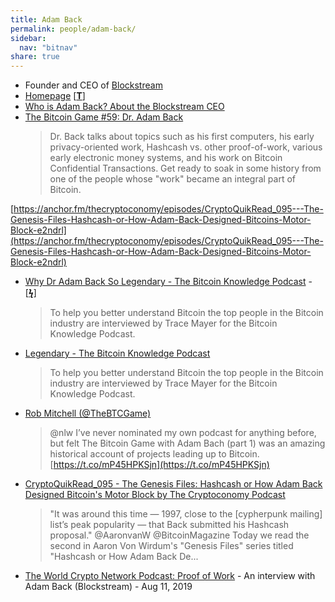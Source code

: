 ```yaml
---
title: Adam Back
permalink: people/adam-back/
sidebar:
  nav: "bitnav" 
share: true
---
```


* Founder and CEO of [Blockstream](https://blockstream.com/)
* [Homepage](http://www.cypherspace.org/adam/) [[**T**](https://twitter.com/adam3us)]
* [Who is Adam Back? About the Blockstream CEO](https://thebitcoinnews.com/who-is-adam-back-about-the-blockstream-ceo/)
* [The Bitcoin Game #59: Dr. Adam Back](https://letstalkbitcoin.com/blog/post/the-bitcoin-game-59-dr-adam-back)
  >  Dr. Back talks about topics such as his first computers, his early privacy-oriented work, Hashcash vs. other proof-of-work, various early electronic money systems, and his work on Bitcoin Confidential Transactions. Get ready to soak in some history from one of the people whose "work" became an integral part of Bitcoin.

 [https://anchor.fm/thecryptoconomy/episodes/CryptoQuikRead_095---The-Genesis-Files-Hashcash-or-How-Adam-Back-Designed-Bitcoins-Motor-Block-e2ndrl](https://anchor.fm/thecryptoconomy/episodes/CryptoQuikRead_095---The-Genesis-Files-Hashcash-or-How-Adam-Back-Designed-Bitcoins-Motor-Block-e2ndrl)

* [Why Dr Adam Back So Legendary - The Bitcoin Knowledge Podcast](https://www.bitcoin.kn/2015/09/why-dr-adam-back-so-legendary/) - [[**ϟ**](https://bitcoinmagazine.com/articles/back-future-adam-back-remembers-cypherpunk-revolution-origins-bitcoin-1441741053/)]
  > To help you better understand Bitcoin the top people in the Bitcoin industry are interviewed by Trace Mayer for the Bitcoin Knowledge Podcast.
* [Legendary - The Bitcoin Knowledge Podcast](https://www.bitcoin.kn/legendary/)
  > To help you better understand Bitcoin the top people in the Bitcoin industry are interviewed by Trace Mayer for the Bitcoin Knowledge Podcast.

* [Rob Mitchell (@TheBTCGame)](https://twitter.com/TheBTCGame/status/1069961056913477632)
  > @nlw I’ve never nominated my own podcast for anything before, but felt The Bitcoin Game with Adam Bach (part 1) was an amazing historical account of projects leading up to Bitcoin. [https://t.co/mP45HPKSjn](https://t.co/mP45HPKSjn)

* [CryptoQuikRead_095 - The Genesis Files: Hashcash or How Adam Back Designed Bitcoin's Motor Block by The Cryptoconomy Podcast](https://anchor.fm/thecryptoconomy/episodes/CryptoQuikRead_095---The-Genesis-Files-Hashcash-or-How-Adam-Back-Designed-Bitcoins-Motor-Block-e2ndrl)
  > "It was around this time — 1997, close to the [cypherpunk mailing] list’s peak popularity — that Back submitted his Hashcash proposal." @AaronvanW @BitcoinMagazine Today we read the second in Aaron Von Wirdum's "Genesis Files" series titled "Hashcash or How Adam Back De...

* [‎The World Crypto Network Podcast: Proof of Work](https://podcasts.apple.com/us/podcast/the-world-crypto-network-podcast/id825708806?i=1000446663999) - An interview with Adam Back (Blockstream) - Aug 11, 2019
